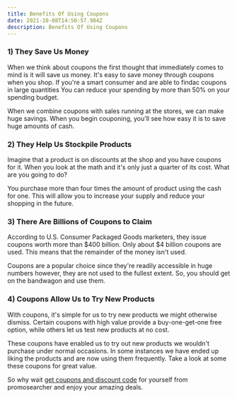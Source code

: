 ```yaml
---
title: Benefits Of Using Coupons
date: 2021-10-08T14:50:57.984Z
description: Benefits Of Using Coupons
---
```

### 1) **They Save Us Money**

When we think about coupons the first thought that immediately comes to mind is it will save us money. It's easy to save money through coupons when you shop. If you're a smart consumer and are able to findac coupons in large quantities You can reduce your spending by more than 50% on your spending budget.

When we combine coupons with sales running at the stores, we can make huge savings. When you begin couponing, you'll see how easy it is to save huge amounts of cash.

### 2) **They Help Us Stockpile Products**

Imagine that a product is on discounts at the shop and you have coupons for it. When you look at the math and it's only just a quarter of its cost. What are you going to do?

You purchase more than four times the amount of product using the cash for one. This will allow you to increase your supply and reduce your shopping in the future.

### 3) **There Are Billions of Coupons to Claim**

According to U.S. Consumer Packaged Goods marketers, they issue coupons worth more than $400 billion. Only about $4 billion coupons are used. This means that the remainder of the money isn't used.

Coupons are a popular choice since they're readily accessible in huge numbers however, they are not used to the fullest extent. So, you should get on the bandwagon and use them.

### 4) **Coupons Allow Us to Try New Products**

With coupons, it's simple for us to try new products we might otherwise dismiss. Certain coupons with high value provide a buy-one-get-one free option, while others let us test new products at no cost.

These coupons have enabled us to try out new products we wouldn't purchase under normal occasions. In some instances we have ended up liking the products and are now using them frequently. Take a look at some these coupons for great value.

So why wait [get coupons and discount code](https://promosearcher.com/) for yourself from promosearcher and enjoy your amazing deals.
